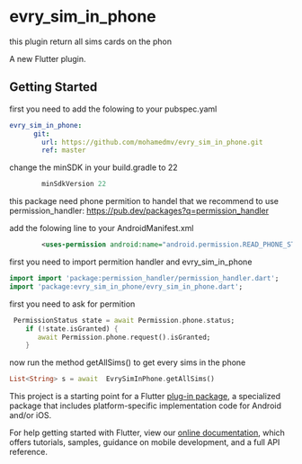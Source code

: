# evry_sim_in_phone
this plugin return all sims cards on the phon

A new Flutter plugin.

## Getting Started
first you need to add the folowing to your pubspec.yaml
```yaml
evry_sim_in_phone:
      git:
        url: https://github.com/mohamedmv/evry_sim_in_phone.git
        ref: master
```

change the minSDK in your build.gradle to 22
```gradle
        minSdkVersion 22
```
this package need phone permition to handel that we recommend to use permission_handler:
      https://pub.dev/packages?q=permission_handler

add the folowing line to your AndroidManifest.xml
```Xml
        <uses-permission android:name="android.permission.READ_PHONE_STATE" />
```
first you need to import permition handler and evry_sim_in_phone
 ```dart
 import import 'package:permission_handler/permission_handler.dart';
 import 'package:evry_sim_in_phone/evry_sim_in_phone.dart';
 ```
   first you need to ask for permition
```dart
 PermissionStatus state = await Permission.phone.status;
    if (!state.isGranted) {
       await Permission.phone.request().isGranted;
    }
```
now run the method getAllSims() to get every sims in the phone
```dart
List<String> s = await  EvrySimInPhone.getAllSims()
```

This project is a starting point for a Flutter
[plug-in package](https://flutter.dev/developing-packages/),
a specialized package that includes platform-specific implementation code for
Android and/or iOS.

For help getting started with Flutter, view our
[online documentation](https://flutter.dev/docs), which offers tutorials,
samples, guidance on mobile development, and a full API reference.


